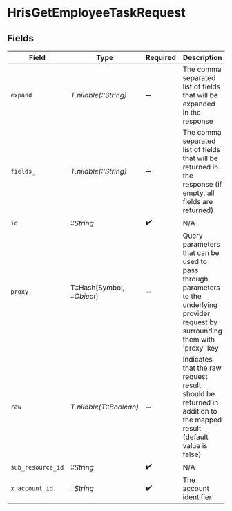 # HrisGetEmployeeTaskRequest


## Fields

| Field                                                                                                                                                                                                                                                                                                           | Type                                                                                                                                                                                                                                                                                                            | Required                                                                                                                                                                                                                                                                                                        | Description                                                                                                                                                                                                                                                                                                     | Example                                                                                                                                                                                                                                                                                                         |
| --------------------------------------------------------------------------------------------------------------------------------------------------------------------------------------------------------------------------------------------------------------------------------------------------------------- | --------------------------------------------------------------------------------------------------------------------------------------------------------------------------------------------------------------------------------------------------------------------------------------------------------------- | --------------------------------------------------------------------------------------------------------------------------------------------------------------------------------------------------------------------------------------------------------------------------------------------------------------- | --------------------------------------------------------------------------------------------------------------------------------------------------------------------------------------------------------------------------------------------------------------------------------------------------------------- | --------------------------------------------------------------------------------------------------------------------------------------------------------------------------------------------------------------------------------------------------------------------------------------------------------------- |
| `expand`                                                                                                                                                                                                                                                                                                        | *T.nilable(::String)*                                                                                                                                                                                                                                                                                           | :heavy_minus_sign:                                                                                                                                                                                                                                                                                              | The comma separated list of fields that will be expanded in the response                                                                                                                                                                                                                                        | attachments                                                                                                                                                                                                                                                                                                     |
| `fields_`                                                                                                                                                                                                                                                                                                       | *T.nilable(::String)*                                                                                                                                                                                                                                                                                           | :heavy_minus_sign:                                                                                                                                                                                                                                                                                              | The comma separated list of fields that will be returned in the response (if empty, all fields are returned)                                                                                                                                                                                                    | id,remote_id,employee_id,remote_employee_id,name,description,type,status,due_date,completion_date,assigned_by_employee_id,remote_assigned_by_employee_id,assigned_by_employee_name,link_to_task,extracted_links,next_task_id,remote_next_task_id,parent_process_name,comments,attachments,created_at,updated_at |
| `id`                                                                                                                                                                                                                                                                                                            | *::String*                                                                                                                                                                                                                                                                                                      | :heavy_check_mark:                                                                                                                                                                                                                                                                                              | N/A                                                                                                                                                                                                                                                                                                             |                                                                                                                                                                                                                                                                                                                 |
| `proxy`                                                                                                                                                                                                                                                                                                         | T::Hash[Symbol, *::Object*]                                                                                                                                                                                                                                                                                     | :heavy_minus_sign:                                                                                                                                                                                                                                                                                              | Query parameters that can be used to pass through parameters to the underlying provider request by surrounding them with 'proxy' key                                                                                                                                                                            |                                                                                                                                                                                                                                                                                                                 |
| `raw`                                                                                                                                                                                                                                                                                                           | *T.nilable(T::Boolean)*                                                                                                                                                                                                                                                                                         | :heavy_minus_sign:                                                                                                                                                                                                                                                                                              | Indicates that the raw request result should be returned in addition to the mapped result (default value is false)                                                                                                                                                                                              |                                                                                                                                                                                                                                                                                                                 |
| `sub_resource_id`                                                                                                                                                                                                                                                                                               | *::String*                                                                                                                                                                                                                                                                                                      | :heavy_check_mark:                                                                                                                                                                                                                                                                                              | N/A                                                                                                                                                                                                                                                                                                             |                                                                                                                                                                                                                                                                                                                 |
| `x_account_id`                                                                                                                                                                                                                                                                                                  | *::String*                                                                                                                                                                                                                                                                                                      | :heavy_check_mark:                                                                                                                                                                                                                                                                                              | The account identifier                                                                                                                                                                                                                                                                                          |                                                                                                                                                                                                                                                                                                                 |